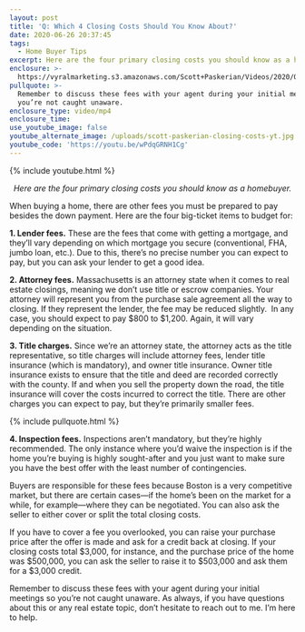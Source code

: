 ```yaml
---
layout: post
title: 'Q: Which 4 Closing Costs Should You Know About?'
date: 2020-06-26 20:37:45
tags:
  - Home Buyer Tips
excerpt: Here are the four primary closing costs you should know as a homebuyer.
enclosure: >-
  https://vyralmarketing.s3.amazonaws.com/Scott+Paskerian/Videos/2020/Q-+Which+4+Closing+Costs+Should+You+Know+About_.mp4
pullquote: >-
  Remember to discuss these fees with your agent during your initial meetings so
  you’re not caught unaware.
enclosure_type: video/mp4
enclosure_time:
use_youtube_image: false
youtube_alternate_image: /uploads/scott-paskerian-closing-costs-yt.jpg
youtube_code: 'https://youtu.be/wPdqGRNH1Cg'
---
```


{% include youtube.html %}

<p style="text-align: center;"><em>Here are the four primary closing costs you should know as a homebuyer.</em></p>

When buying a home, there are other fees you must be prepared to pay besides the down payment. Here are the four big-ticket items to budget for:

**1\. Lender fees.** These are the fees that come with getting a mortgage, and they’ll vary depending on which mortgage you secure (conventional, FHA, jumbo loan, etc.). Due to this, there’s no precise number you can expect to pay, but you can ask your lender to get a good idea.&nbsp;

**2\. Attorney fees.** Massachusetts is an attorney state when it comes to real estate closings, meaning we don’t use title or escrow companies. Your attorney will represent you from the purchase sale agreement all the way to closing. If they represent the lender, the fee may be reduced slightly. &nbsp;In any case, you should expect to pay $800 to $1,200. Again, it will vary depending on the situation.&nbsp;

**3\. Title charges.** Since we’re an attorney state, the attorney acts as the title representative, so title charges will include attorney fees, lender title insurance (which is mandatory), and owner title insurance. Owner title insurance exists to ensure that the title and deed are recorded correctly with the county. If and when you sell the property down the road, the title insurance will cover the costs incurred to correct the title. There are other charges you can expect to pay, but they’re primarily smaller fees.&nbsp;

{% include pullquote.html %}

**4\. Inspection fees.** Inspections aren’t mandatory, but they’re highly recommended. The only instance where you’d waive the inspection is if the home you’re buying is highly sought-after and you just want to make sure you have the best offer with the least number of contingencies.&nbsp;

Buyers are responsible for these fees because Boston is a very competitive market, but there are certain cases—if the home’s been on the market for a while, for example—where they can be negotiated. You can also ask the seller to either cover or split the total closing costs.&nbsp;

If you have to cover a fee you overlooked, you can raise your purchase price after the offer is made and ask for a credit back at closing. If your closing costs total $3,000, for instance, and the purchase price of the home was $500,000, you can ask the seller to raise it to $503,000 and ask them for a $3,000 credit.&nbsp;

Remember to discuss these fees with your agent during your initial meetings so you’re not caught unaware. As always, if you have questions about this or any real estate topic, don’t hesitate to reach out to me. I’m here to help.